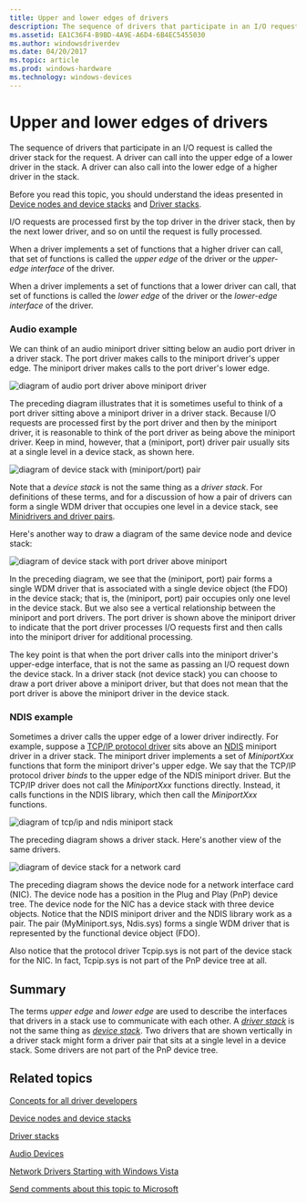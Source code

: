 ```yaml
---
title: Upper and lower edges of drivers
description: The sequence of drivers that participate in an I/O request is called the driver stack for the request. 
ms.assetid: EA1C36F4-B9BD-4A9E-A6D4-6B4EC5455030
ms.author: windowsdriverdev
ms.date: 04/20/2017
ms.topic: article
ms.prod: windows-hardware
ms.technology: windows-devices
---
```


# Upper and lower edges of drivers


The sequence of drivers that participate in an I/O request is called the driver stack for the request. A driver can call into the upper edge of a lower driver in the stack. A driver can also call into the lower edge of a higher driver in the stack.

Before you read this topic, you should understand the ideas presented in [Device nodes and device stacks](device-nodes-and-device-stacks.md) and [Driver stacks](driver-stacks.md).

I/O requests are processed first by the top driver in the driver stack, then by the next lower driver, and so on until the request is fully processed.

When a driver implements a set of functions that a higher driver can call, that set of functions is called the *upper edge* of the driver or the *upper-edge interface* of the driver.

When a driver implements a set of functions that a lower driver can call, that set of functions is called the *lower edge* of the driver or the *lower-edge interface* of the driver.

### <span id="Audio_example"></span><span id="audio_example"></span><span id="AUDIO_EXAMPLE"></span>Audio example

We can think of an audio miniport driver sitting below an audio port driver in a driver stack. The port driver makes calls to the miniport driver's upper edge. The miniport driver makes calls to the port driver's lower edge.

![diagram of audio port driver above miniport driver](images/audiodrvstack.png)

The preceding diagram illustrates that it is sometimes useful to think of a port driver sitting above a miniport driver in a driver stack. Because I/O requests are processed first by the port driver and then by the miniport driver, it is reasonable to think of the port driver as being above the miniport driver. Keep in mind, however, that a (miniport, port) driver pair usually sits at a single level in a device stack, as shown here.

![diagram of device stack with (miniport/port) pair](images/upperloweredge01.png)

Note that a *device stack* is not the same thing as a *driver stack*. For definitions of these terms, and for a discussion of how a pair of drivers can form a single WDM driver that occupies one level in a device stack, see [Minidrivers and driver pairs](minidrivers-and-driver-pairs.md).

Here's another way to draw a diagram of the same device node and device stack:

![diagram of device stack with port driver above miniport](images/upperloweredge02.png)

In the preceding diagram, we see that the (miniport, port) pair forms a single WDM driver that is associated with a single device object (the FDO) in the device stack; that is, the (miniport, port) pair occupies only one level in the device stack. But we also see a vertical relationship between the miniport and port drivers. The port driver is shown above the miniport driver to indicate that the port driver processes I/O requests first and then calls into the miniport driver for additional processing.

The key point is that when the port driver calls into the miniport driver's upper-edge interface, that is not the same as passing an I/O request down the device stack. In a driver stack (not device stack) you can choose to draw a port driver above a miniport driver, but that does not mean that the port driver is above the miniport driver in the device stack.

### <span id="NDIS_example"></span><span id="ndis_example"></span><span id="NDIS_EXAMPLE"></span>NDIS example

Sometimes a driver calls the upper edge of a lower driver indirectly. For example, suppose a [TCP/IP protocol driver](https://msdn.microsoft.com/library/windows/hardware/ff556929) sits above an [NDIS](https://msdn.microsoft.com/library/windows/hardware/ff565448) miniport driver in a driver stack. The miniport driver implements a set of *MiniportXxx* functions that form the miniport driver's upper edge. We say that the TCP/IP protocol driver *binds* to the upper edge of the NDIS miniport driver. But the TCP/IP driver does not call the *MiniportXxx* functions directly. Instead, it calls functions in the NDIS library, which then call the *MiniportXxx* functions.

![diagram of tcp/ip and ndis miniport stack](images/upperloweredge03.png)

The preceding diagram shows a driver stack. Here's another view of the same drivers.

![diagram of device stack for a network card](images/upperloweredge04.png)

The preceding diagram shows the device node for a network interface card (NIC). The device node has a position in the Plug and Play (PnP) device tree. The device node for the NIC has a device stack with three device objects. Notice that the NDIS miniport driver and the NDIS library work as a pair. The pair (MyMiniport.sys, Ndis.sys) forms a single WDM driver that is represented by the functional device object (FDO).

Also notice that the protocol driver Tcpip.sys is not part of the device stack for the NIC. In fact, Tcpip.sys is not part of the PnP device tree at all.

## <span id="Summary"></span><span id="summary"></span><span id="SUMMARY"></span>Summary


The terms *upper edge* and *lower edge* are used to describe the interfaces that drivers in a stack use to communicate with each other. A [*driver stack*](driver-stacks.md) is not the same thing as [*device stack*](device-nodes-and-device-stacks.md). Two drivers that are shown vertically in a driver stack might form a driver pair that sits at a single level in a device stack. Some drivers are not part of the PnP device tree.

## <span id="related_topics"></span>Related topics


[Concepts for all driver developers](concepts-and-knowledge-for-all-driver-developers.md)

[Device nodes and device stacks](device-nodes-and-device-stacks.md)

[Driver stacks](driver-stacks.md)

[Audio Devices](https://msdn.microsoft.com/library/windows/hardware/ff537760)

[Network Drivers Starting with Windows Vista](https://msdn.microsoft.com/library/windows/hardware/ff570021)

 

 

[Send comments about this topic to Microsoft](mailto:wsddocfb@microsoft.com?subject=Documentation%20feedback%20[wdkgetstart\wdkgetstart]:%20Upper%20and%20lower%20edges%20of%20drivers%20%20RELEASE:%20%281/20/2017%29&body=%0A%0APRIVACY%20STATEMENT%0A%0AWe%20use%20your%20feedback%20to%20improve%20the%20documentation.%20We%20don't%20use%20your%20email%20address%20for%20any%20other%20purpose,%20and%20we'll%20remove%20your%20email%20address%20from%20our%20system%20after%20the%20issue%20that%20you're%20reporting%20is%20fixed.%20While%20we're%20working%20to%20fix%20this%20issue,%20we%20might%20send%20you%20an%20email%20message%20to%20ask%20for%20more%20info.%20Later,%20we%20might%20also%20send%20you%20an%20email%20message%20to%20let%20you%20know%20that%20we've%20addressed%20your%20feedback.%0A%0AFor%20more%20info%20about%20Microsoft's%20privacy%20policy,%20see%20http://privacy.microsoft.com/default.aspx. "Send comments about this topic to Microsoft")





